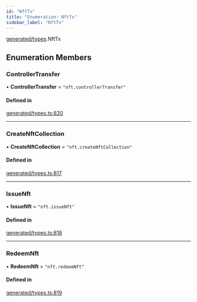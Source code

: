 ```yaml
---
id: "NftTx"
title: "Enumeration: NftTx"
sidebar_label: "NftTx"
---
```


[generated/types](../../../../modules/Generated/Types/Types.md).NftTx

## Enumeration Members

### ControllerTransfer

• **ControllerTransfer** = ``"nft.controllerTransfer"``

#### Defined in

[generated/types.ts:820](https://github.com/PolymeshAssociation/polymesh-sdk/blob/0dbd0ebd0/src/generated/types.ts#L820)

___

### CreateNftCollection

• **CreateNftCollection** = ``"nft.createNftCollection"``

#### Defined in

[generated/types.ts:817](https://github.com/PolymeshAssociation/polymesh-sdk/blob/0dbd0ebd0/src/generated/types.ts#L817)

___

### IssueNft

• **IssueNft** = ``"nft.issueNft"``

#### Defined in

[generated/types.ts:818](https://github.com/PolymeshAssociation/polymesh-sdk/blob/0dbd0ebd0/src/generated/types.ts#L818)

___

### RedeemNft

• **RedeemNft** = ``"nft.redeemNft"``

#### Defined in

[generated/types.ts:819](https://github.com/PolymeshAssociation/polymesh-sdk/blob/0dbd0ebd0/src/generated/types.ts#L819)
